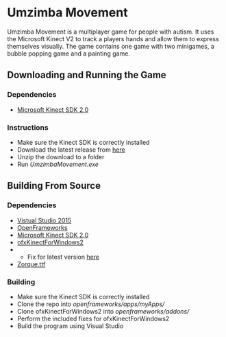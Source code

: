 # Umzimba Movement
Umzimba Movement is a multiplayer game for people with autism. It uses the Microsoft Kinect V2 to track a players hands and allow them to express themselves visually.
The game contains one game with two minigames, a bubble popping game and a painting game.

## Downloading and Running the Game
### Dependencies
* [Microsoft Kinect SDK 2.0](https://www.microsoft.com/en-us/download/details.aspx?id=44561)

### Instructions
* Make sure the Kinect SDK is correctly installed
* Download the latest release from [here](https://github.com/Seanie96/KinectMultiplayerGame/releases)
* Unzip the download to a folder
* Run *UmzimbaMovement.exe*

## Building From Source
### Dependencies
* [Vistual Studio 2015](https://www.visualstudio.com/downloads/)
* [OpenFrameworks](https://github.com/openframeworks/openFrameworks)
* [Microsoft Kinect SDK 2.0](https://www.microsoft.com/en-us/download/details.aspx?id=44561)
* [ofxKinectForWindows2](https://github.com/elliotwoods/ofxKinectForWindows2)
* * Fix for latest version [here](https://github.com/elliotwoods/ofxKinectForWindows2/issues/76)
* [Zorque.ttf](http://www.dafont.com/zorque.font)

### Building
* Make sure the Kinect SDK is correctly installed
* Clone the repo into *openframeworks/apps/myApps/*
* Clone ofxKinectForWindows2 into *openframeworks/addons/*
* Perform the included fixes for ofxKinectForWindows2
* Build the program using Visual Studio
